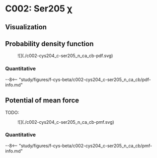 # C002: Ser205 χ

## Visualization

<div id="reduced-view" class="mol-container"></div>
<script>
document.addEventListener('DOMContentLoaded', (event) => {
    const viewer = molstar.Viewer.create('reduced-view', {
        layoutIsExpanded: false,
        layoutShowControls: false,
        layoutShowRemoteState: false,
        layoutShowSequence: true,
        layoutShowLog: false,
        layoutShowLeftPanel: false,
        viewportShowExpand: true,
        viewportShowSelectionMode: true,
        viewportShowAnimation: false,
        pdbProvider: 'rcsb',
    }).then(viewer => {
        // viewer.loadStructureFromUrl("/analysis/005-rogfp-glh-md/data/traj/frame_106403.pdb", "pdb");
        viewer.loadSnapshotFromUrl("/misc/002-molstar-states/reduced-example.molj", "molj");
    });
});
</script>

## Probability density function

<figure markdown>
![](./c002-cys204_c-ser205_n_ca_cb-pdf.svg)
</figure>

### Quantitative

--8<-- "study/figures/f-cys-beta/c002-cys204_c-ser205_n_ca_cb/pdf-info.md"

## Potential of mean force

TODO:

<figure markdown>
![](./c002-cys204_c-ser205_n_ca_cb-pmf.svg)
</figure>

### Quantitative

--8<-- "study/figures/f-cys-beta/c002-cys204_c-ser205_n_ca_cb/pmf-info.md"
